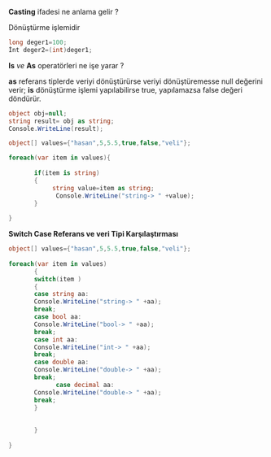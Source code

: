 **Casting**   ifadesi ne anlama gelir ?

Dönüştürme işlemidir



````c#
long deger1=100;
İnt deger2=(int)deger1;
````



**Is** *ve* **As**  operatörleri ne işe yarar ?

**as** referans tiplerde veriyi dönüştürürse veriyi dönüştüremesse null değerini verir;
**is**  dönüştürme işlemi yapılabilirse true, yapılamazsa false değeri döndürür.



```c#
object obj=null;
string result= obj as string;
Console.WriteLine(result);
```



```c#
object[] values={"hasan",5,5.5,true,false,"veli"};

foreach(var item in values){
       
       if(item is string)
       {
       		string value=item as string;
             Console.WriteLine("string-> " +value);
       }
       
}
```



**Switch Case Referans ve veri Tipi Karşılaştırması**



```c#
object[] values={"hasan",5,5.5,true,false,"veli"};
       
foreach(var item in values)
       {
       switch(item )
       {
       case string aa:
       Console.WriteLine("string-> " +aa);
       break;
       case bool aa:
       Console.WriteLine("bool-> " +aa);
       break;
       case int aa:
       Console.WriteLine("int-> " +aa);
       break;
       case double aa:
       Console.WriteLine("double-> " +aa);
       break;
             case decimal aa:
       Console.WriteLine("double-> " +aa);
       break;
       }
       
       
       }
       
}
```



